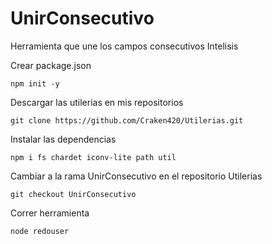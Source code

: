 # UnirConsecutivo
Herramienta que une los campos consecutivos Intelisis

Crear package.json

    npm init -y


Descargar las utilerias en mis repositorios

    git clone https://github.com/Craken420/Utilerias.git
    
Instalar las dependencias

    npm i fs chardet iconv-lite path util

Cambiar a la rama UnirConsecutivo en el repositorio Utilerias

    git checkout UnirConsecutivo
    
Correr herramienta

    node redouser
